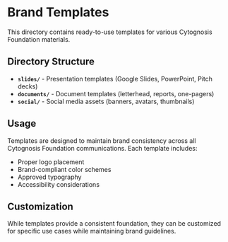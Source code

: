 # Brand Templates

This directory contains ready-to-use templates for various Cytognosis Foundation materials.

## Directory Structure

- **`slides/`** - Presentation templates (Google Slides, PowerPoint, Pitch decks)
- **`documents/`** - Document templates (letterhead, reports, one-pagers)
- **`social/`** - Social media assets (banners, avatars, thumbnails)

## Usage

Templates are designed to maintain brand consistency across all Cytognosis Foundation communications. Each template includes:

- Proper logo placement
- Brand-compliant color schemes
- Approved typography
- Accessibility considerations

## Customization

While templates provide a consistent foundation, they can be customized for specific use cases while maintaining brand guidelines.
